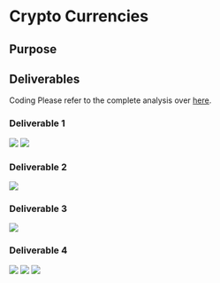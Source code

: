 # Crypto Currencies

## Purpose 

## Deliverables

Coding
Please refer to the complete analysis over [here](https://github.com/shayanafzal/Cryptocurrencies/blob/4739b6d6b09fa1a1bc3250bbbdaba0c8d4651b03/crypto_clustering.ipynb).

### Deliverable 1
![](https://github.com/shayanafzal/Cryptocurrencies/blob/f17bd3f55050e9e57a3ceb11e8a807fd7ffac84b/Resources/1%20Standardize%20the%20data%20with%20StradardScaler.png)
![](https://github.com/shayanafzal/Cryptocurrencies/blob/c9fd312c2f9c5917de7e6897f748deb072843c6c/Resources/1%20Variables%20for%20text%20freatures.png)

### Deliverable 2
![](https://github.com/shayanafzal/Cryptocurrencies/blob/c9fd312c2f9c5917de7e6897f748deb072843c6c/Resources/2%20Data%20Frame%20with%20three%20principal%20components.png)

### Deliverable 3
![](https://github.com/shayanafzal/Cryptocurrencies/blob/c9fd312c2f9c5917de7e6897f748deb072843c6c/Resources/3%20New%20Data%20Frame.png)

### Deliverable 4
![](https://github.com/shayanafzal/Cryptocurrencies/blob/c9fd312c2f9c5917de7e6897f748deb072843c6c/Resources/4%203d%20scatter%20plot.png)
![](https://github.com/shayanafzal/Cryptocurrencies/blob/c9fd312c2f9c5917de7e6897f748deb072843c6c/Resources/4%20new%20data%20fram.png)
![](https://github.com/shayanafzal/Cryptocurrencies/blob/c9fd312c2f9c5917de7e6897f748deb072843c6c/Resources/4%20scatter%20plot.png)
